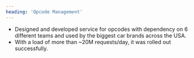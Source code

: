 ```yaml
---
heading: 'Opcode Management'
---
```


- Designed and developed service for opcodes with dependency on 6 different teams and used by the biggest car brands across the USA.
- With a load of more than ~20M requests/day, it was rolled out successfully.
